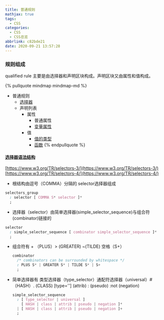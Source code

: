 ```yaml
---
title: 普通规则
mathjax: true
tags:
  - CSS
categories:
  - CSS
  - CSS总览
abbrlink: c82bde21
date: 2020-09-21 13:57:28
---
```


### 规则组成
qualified rule 主要是由选择器和声明区块构成。声明区块又由属性和值构成。

{% pullquote mindmap mindmap-md %}
- 普通规则
  - [选择器](ttps://www.w3.org/TR/selectors-3/)
  - 声明列表
    - 属性
      - 普通属性
      - [变量属性](https://www.w3.org/TR/css-variables/)
    - 值
      - [值的类型](https://www.w3.org/TR/css-values-4/#numeric-types)
      - [函数](https://www.w3.org/TR/css-values-4/#functional-notations)
{% endpullquote %}

#### [选择器语法结构](https://www.w3.org/TR/selectors-3/#w3cselgrammar)

[https://www.w3.org/TR/selectors-3/](https://www.w3.org/TR/selectors-3/)
[https://www.w3.org/TR/selectors-4/](https://www.w3.org/TR/selectors-4/)

+ 根结构由逗号（COMMA）分隔的 selector选择器组成
```css
selectors_group
  : selector [ COMMA S* selector ]*
  ;
```

+ 选择器（selector）由简单选择器(simple_selector_sequence)与组合符(combinator)链接的
```css
selector
  : simple_selector_sequence [ combinator simple_selector_sequence ]*
  ;
```
+ 组合符有 + （PLUS）> (GREATER) ~(TILDE) 空格（S+）
  ```css
  combinator
    /* combinators can be surrounded by whitespace */
    : PLUS S* | GREATER S* | TILDE S* | S+
    ;
  ```
+ 简单选择器有 类型选择器（type_selector）通配符选择器（universal）# （HASH）. (CLASS) [type=''] (attrib) : (pseudo) :not (negation)
  ```css
  simple_selector_sequence
    : [ type_selector | universal ]
      [ HASH | class | attrib | pseudo | negation ]*
    | [ HASH | class | attrib | pseudo | negation ]+
    ;
  ```
